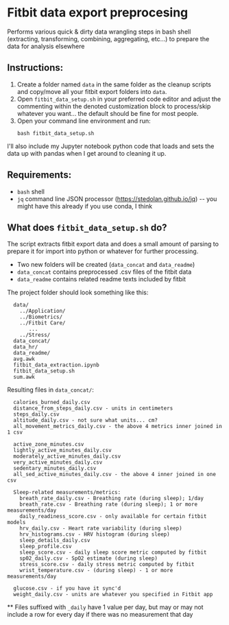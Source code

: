 # Fitbit data export preprocesing
 Performs various quick & dirty data wrangling steps in bash shell (extracting, transforming, combining, aggregating, etc...) to prepare the data for analysis elsewhere

## Instructions:
  1) Create a folder named `data` in the same folder as the cleanup scripts 
     and copy/move all your fitbit export folders into `data`.
  2) Open `fitbit_data_setup.sh` in your preferred code editor and adjust the commenting within the denoted customization block to process/skip whatever you want... the default should be fine for most people. 
  3) Open your command line environment and run:
      ```
      bash fitbit_data_setup.sh
      ```
I'll also include my Jupyter notebook python code that loads and sets the data up with pandas when I get around to cleaning it up.

## Requirements:
  * `bash` shell
  * `jq` command line JSON processor (https://stedolan.github.io/jq)
    -- you might have this already if you use conda, I think

## What does `fitbit_data_setup.sh` do?
 The script extracts fitbit export data and does a small amount of parsing 
 to prepare it for import into python or whatever for further processing.
 
  * Two new folders will be created (`data_concat` and `data_readme`)
  * `data_concat` contains preprocessed .csv files of the fitbit data
  * `data_readme` contains related readme texts included by fitbit

The project folder should look something like this:
```
  data/
    ../Application/
    ../Biometrics/
    ../Fitbit Care/
       ...
    ../Stress/
  data_concat/
  data_hr/
  data_readme/
  avg.awk
  fitbit_data_extraction.ipynb
  fitbit_data_setup.sh
  sum.awk
```

Resulting files in `data_concat/`:
```
  calories_burned_daily.csv
  distance_from_steps_daily.csv - units in centimeters
  steps_daily.csv
  altitude_daily.csv - not sure what units... cm?
  all_movement_metrics_daily.csv - the above 4 metrics inner joined in 1 csv

  active_zone_minutes.csv
  lightly_active_minutes_daily.csv
  moderately_active_minutes_daily.csv
  very_active_minutes_daily.csv
  sedentary_minutes_daily.csv
  all_sed_active_minutes_daily.csv - the above 4 inner joined in one csv

  Sleep-related measurements/metrics:
    breath_rate_daily.csv - Breathing rate (during sleep); 1/day
    breath_rate.csv - Breathing rate (during sleep); 1 or more measurements/day
    daily_readiness_score.csv - only available for certain fitbit models
    hrv_daily.csv - Heart rate variability (during sleep)
    hrv_histograms.csv - HRV histogram (during sleep)
    sleep_details_daily.csv
    sleep_profile.csv
    sleep_score.csv - daily sleep score metric computed by fitbit
    sp02_daily.csv - SpO2 estimate (during sleep)
    stress_score.csv - daily stress metric computed by fitbit
    wrist_temperature.csv - (during sleep) - 1 or more measurements/day

  glucose.csv - if you have it sync'd
  weight_daily.csv - units are whatever you specified in Fitbit app
```

 ** Files suffixed with `_daily` have 1 value per day, but may or may not 
 include a row for every day if there was no measurement that day

